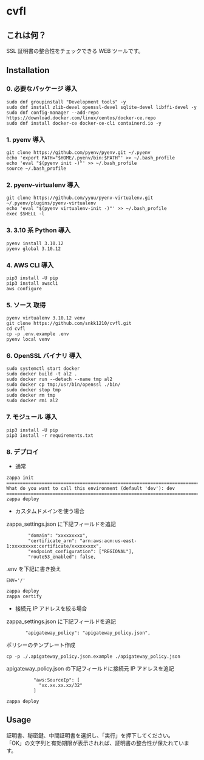 cvfl
=========

## これは何？

SSL 証明書の整合性をチェックできる WEB ツールです。  

## Installation

### 0. 必要なパッケージ 導入

```
sudo dnf groupinstall "Development tools" -y
sudo dnf install zlib-devel openssl-devel sqlite-devel libffi-devel -y
sudo dnf config-manager --add-repo https://download.docker.com/linux/centos/docker-ce.repo
sudo dnf install docker-ce docker-ce-cli containerd.io -y
```

### 1. pyenv 導入

```
git clone https://github.com/pyenv/pyenv.git ~/.pyenv
echo 'export PATH="$HOME/.pyenv/bin:$PATH"' >> ~/.bash_profile
echo 'eval "$(pyenv init -)"' >> ~/.bash_profile
source ~/.bash_profile
```

### 2. pyenv-virtualenv 導入

```
git clone https://github.com/yyuu/pyenv-virtualenv.git ~/.pyenv/plugins/pyenv-virtualenv
echo 'eval "$(pyenv virtualenv-init -)"' >> ~/.bash_profile
exec $SHELL -l
```

### 3. 3.10 系 Python 導入

```
pyenv install 3.10.12
pyenv global 3.10.12
```

### 4. AWS CLI 導入

```
pip3 install -U pip
pip3 install awscli
aws configure
```

### 5. ソース 取得

```
pyenv virtualenv 3.10.12 venv
git clone https://github.com/snkk1210/cvfl.git
cd cvfl
cp -p .env.example .env
pyenv local venv
```

### 6. OpenSSL バイナリ 導入

```
sudo systemctl start docker
sudo docker build -t al2 .
sudo docker run --detach --name tmp al2
sudo docker cp tmp:/usr/bin/openssl ./bin/
sudo docker stop tmp
sudo docker rm tmp
sudo docker rmi al2
```

### 7. モジュール 導入

```
pip3 install -U pip
pip3 install -r requirements.txt
```

### 8. デプロイ

- 通常

```
zappa init
===========================================================================
What do you want to call this environment (default 'dev'): dev
===========================================================================
zappa deploy
````

- カスタムドメインを使う場合

zappa_settings.json に下記フィールドを追記
```
        "domain": "xxxxxxxxx",
        "certificate_arn": "arn:aws:acm:us-east-1:xxxxxxxxx:certificate/xxxxxxxxx",
        "endpoint_configuration": ["REGIONAL"],
        "route53_enabled": false,
```

.env を下記に書き換え
```
ENV='/'
```

```
zappa deploy
zappa certify
```

- 接続元 IP アドレスを絞る場合

zappa_settings.json に下記フィールドを追記
```
       "apigateway_policy": "apigateway_policy.json",
```

ポリシーのテンプレート作成
```
cp -p ./.apigateway_policy.json.example ./apigateway_policy.json
```

apigateway_policy.json の下記フィールドに接続元 IP アドレスを追記
```
          "aws:SourceIp": [
            "xx.xx.xx.xx/32"
          ]
```

```
zappa deploy
```

## Usage

証明書、秘密鍵、中間証明書を選択し、「実行」を押下してください。  
「OK」の文字列と有効期限が表示されれば、証明書の整合性が保たれています。